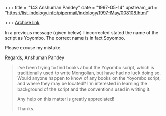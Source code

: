 +++
title = "143 Anshuman Pandey"
date = "1997-05-14"
upstream_url = "https://list.indology.info/pipermail/indology/1997-May/008108.html"

+++
[Archive link](https://list.indology.info/pipermail/indology/1997-May/008108.html)


In a previous message (given below) I incorrected stated the name of the
script as Yoyombo. The correct name is in fact Soyombo.

Please excuse my mistake.

Regards,
Anshuman Pandey


> I've been trying to find books about the Yoyombo script, which is
> traditionally used to write Mongolian, but have had no luck doing so.
> Would anyone happen to know of any books on the Yoyombo script, and where
> they may be located? I'm interested in learning the background of the
> script and the conventions used in writing it.
> 
> Any help on this matter is greatly appreciated!
> 
> Thanks.





